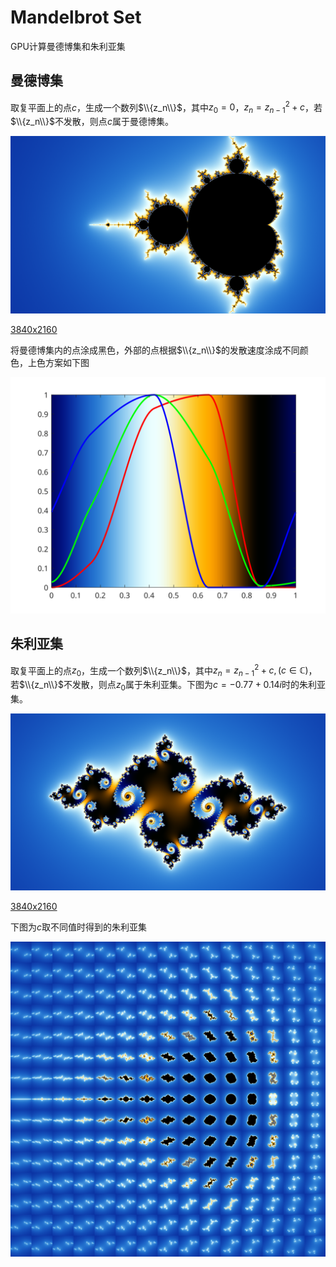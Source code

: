 # Mandelbrot Set

GPU计算曼德博集和朱利亚集

## 曼德博集

取复平面上的点$c$，生成一个数列$\\{z_n\\}$，其中$z_0=0$，$z_n=z_{n-1}^2+c$，若$\\{z_n\\}$不发散，则点$c$属于曼德博集。

![MandelbrotSet_1024x576.png](https://raw.githubusercontent.com/chdilo/pictures/master/img/MandelbrotSet_1024x576.png)

[3840x2160](https://raw.githubusercontent.com/chdilo/pictures/master/img/MandelbrotSet_3840x2160.png)

将曼德博集内的点涂成黑色，外部的点根据$\\{z_n\\}$的发散速度涂成不同颜色，上色方案如下图

![](https://raw.githubusercontent.com/chdilo/pictures/master/img/20200815192850.svg)

## 朱利亚集

取复平面上的点$z_0$，生成一个数列$\\{z_n\\}$，其中$z_n=z_{n-1}^2+c,(c\in{\mathbb{C}})$，若$\\{z_n\\}$不发散，则点$z_0$属于朱利亚集。下图为$c = -0.77+0.14i$时的朱利亚集。

![JuliaSet_1024x576.png](https://raw.githubusercontent.com/chdilo/pictures/master/img/JuliaSet_1024x576.png)

[3840x2160](https://raw.githubusercontent.com/chdilo/pictures/master/img/JuliaSet_3840x2160.png)

下图为$c$取不同值时得到的朱利亚集

![](https://raw.githubusercontent.com/chdilo/pictures/master/img/20200815220134.png)